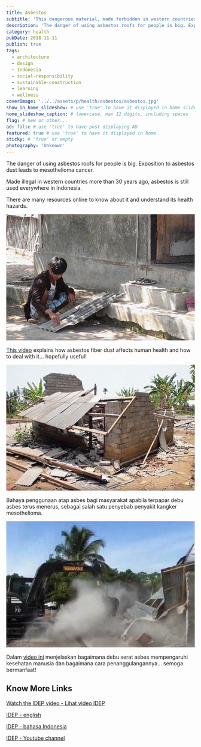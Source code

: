 ```yaml
---
title: Asbestos
subtitle: 'This dangerous material, made forbidden in western countries more than 30 years ago, is still used everywhere in Indonesia.'
description: 'The danger of using asbestos roofs for people is big. Exposition to asbestos dust leads to mesothelioma cancer.'
category: health
pubDate: 2018-11-11
publish: true
tags:
  - architecture
  - design
  - Indonesia
  - social-responsibility
  - sustainable-construction
  - learning
  - wellness
coverImage: '../../assets/p/health/asbestos/asbestos.jpg'
show_in_home_slideshow: # use 'true' to have it displayed in home slideshow
home_slideshow_caption: # lowercase, max 12 digits, including spaces
flag: # new or other...
ad: false # use 'true' to have post displaying AD
featured: true # use 'true' to have it displayed in home
sticky: # 'true' or empty
photography: 'Unknown'
---
```


The danger of using asbestos roofs for people is big. Exposition to asbestos dust leads to mesothelioma cancer.

Made illegal in western countries more than 30 years ago, asbestos is still used everywhere in Indonesia.

There are many resources online to know about it and understand its health hazards.

![Asbestos is still used everywhere in Indonesia.](../../assets/p/health/asbestos/asbestos-02.jpg)

[This video](https://www.youtube.com/watch?v=C4LczoPA1bs) explains how asbestos fiber dust affects human health and how to deal with it... hopefully useful!

![Please spread the word about asbestos dangers, we can only improve together!](../../assets/p/health/asbestos/asbestos-04.jpg)

Bahaya penggunaan atap asbes bagi masyarakat apabila terpapar debu asbes terus menerus, sebagai salah satu penyebab penyakit kangker mesothelioma.

![Asbestos fiber dust is very dangerous.](../../assets/p/health/asbestos/asbestos-03.jpg)

Dalam [video ini](https://www.youtube.com/watch?v=C4LczoPA1bs) menjelaskan bagaimana debu serat asbes mempengaruhi kesehatan manusia dan bagaimana cara penanggulangannya... semoga bermanfaat!

## Know More Links

[Watch the IDEP video - Lihat video IDEP ](https://www.youtube.com/watch?v=C4LczoPA1bs)

[IDEP - english](http://www.idepfoundation.org/en/)

[IDEP - bahasa Indonesia](http://www.idepfoundation.org/id/)

[IDEP - Youtube channel](https://www.youtube.com/channel/UCT2rrklLyHcZVVW93JDt8kA)
